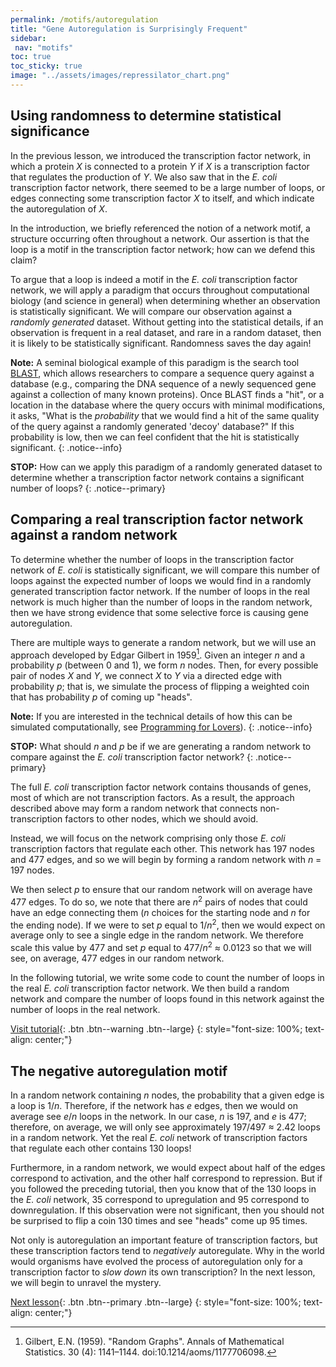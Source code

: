 ```yaml
---
permalink: /motifs/autoregulation
title: "Gene Autoregulation is Surprisingly Frequent"
sidebar:
 nav: "motifs"
toc: true
toc_sticky: true
image: "../assets/images/repressilator_chart.png"
---
```


## Using randomness to determine statistical significance

In the previous lesson, we introduced the transcription factor network, in which a protein *X* is connected to a protein *Y* if *X* is a transcription factor that regulates the production of *Y*. We also saw that in the *E. coli* transcription factor network, there seemed to be a large number of loops, or edges connecting some transcription factor *X* to itself, and which indicate the autoregulation of *X*.

In the introduction, we briefly referenced the notion of a network motif, a structure occurring often throughout a network. Our assertion is that the loop is a motif in the transcription factor network; how can we defend this claim?

To argue that a loop is indeed a motif in the *E. coli* transcription factor network, we will apply a paradigm that occurs throughout computational biology (and science in general) when determining whether an observation is statistically significant. We will compare our observation against a  *randomly generated* dataset. Without getting into the statistical details, if an observation is frequent in a real dataset, and rare in a random dataset, then it is likely to be statistically significant. Randomness saves the day again!

**Note:** A seminal biological example of this paradigm is the search tool <a href="https://blast.ncbi.nlm.nih.gov/Blast.cgi" target="_blank">BLAST</a>, which allows researchers to compare a sequence query against a database (e.g., comparing the DNA sequence of a newly sequenced gene against a collection of many known proteins). Once BLAST finds a "hit", or a location in the database where the query occurs with minimal modifications, it asks, "What is the *probability* that we would find a hit of the same quality of the query against a randomly generated 'decoy' database?" If this probability is low, then we can feel confident that the hit is statistically significant.
{: .notice--info}

**STOP:** How can we apply this paradigm of a randomly generated dataset to determine whether a transcription factor network contains a significant number of loops?
{: .notice--primary}

## Comparing a real transcription factor network against a random network

To determine whether the number of loops in the transcription factor network of *E. coli* is statistically significant, we will compare this number of loops against the expected number of loops we would find in a randomly generated transcription factor network. If the number of loops in the real network is much higher than the number of loops in the random network, then we have strong evidence that some selective force is causing gene autoregulation.

There are multiple ways to generate a random network, but we will use an approach developed by Edgar Gilbert in 1959[^Gilbert]. Given an integer *n* and a probability *p* (between 0 and 1), we form *n* nodes. Then, for every possible pair of nodes *X* and *Y*, we connect *X* to *Y* via a directed edge with probability *p*; that is, we simulate the process of flipping a weighted coin that has probability *p* of coming up "heads".

**Note:** If you are interested in the technical details of how this can be simulated computationally, see <a href="https://compeau.cbd.cmu.edu/programming-for-lovers/chapter-2-forecasting-a-presidential-election-with-monte-carlo-simulation/" target="_blank">Programming for Lovers</a>).
{: .notice--info}

**STOP:** What should *n* and *p* be if we are generating a random network to compare against the *E. coli* transcription factor network?
{: .notice--primary}

The full *E. coli* transcription factor network contains thousands of genes, most of which are not transcription factors. As a result, the approach described above may form a random network that connects non-transcription factors to other nodes, which we should avoid.

Instead, we will focus on the network comprising only those *E. coli* transcription factors that regulate each other. This network has 197 nodes and 477 edges, and so we will begin by forming a random network with *n* = 197 nodes.

We then select *p* to ensure that our random network will on average have 477 edges. To do so, we note that there are *n*<sup>2</sup> pairs of nodes that could have an edge connecting them (*n* choices for the starting node and *n* for the ending node). If we were to set *p* equal to 1/*n*<sup>2</sup>, then we would expect on average only to see a single edge in the random network. We therefore scale this value by 477 and set *p* equal to 477/*n*<sup>2</sup> ≈ 0.0123 so that we will see, on average, 477 edges in our random network.

In the following tutorial, we write some code to count the number of loops in the real *E. coli* transcription factor network. We then build a random network and compare the number of loops found in this network against the number of loops in the real network.

[Visit tutorial](tutorial_loops){: .btn .btn--warning .btn--large}
{: style="font-size: 100%; text-align: center;"}

## The negative autoregulation motif

In a random network containing *n* nodes, the probability that a given edge is a loop is 1/*n*. Therefore, if the network has *e* edges, then we would on average see *e*/*n* loops in the network. In our case, *n* is 197, and *e* is 477; therefore, on average, we will only see approximately 197/497 ≈ 2.42 loops in a random network. Yet the real *E. coli* network of transcription factors that regulate each other contains 130 loops!

Furthermore, in a random network, we would expect about half of the edges correspond to activation, and the other half correspond to repression. But if you followed the preceding tutorial, then you know that of the 130 loops in the *E. coli* network, 35 correspond to upregulation and 95 correspond to downregulation. If this observation were not significant, then you should not be surprised to flip a coin 130 times and see "heads" come up 95 times.

Not only is autoregulation an important feature of transcription factors, but these transcription factors tend to *negatively* autoregulate. Why in the world would organisms have evolved the process of autoregulation only for a transcription factor to *slow down* its own transcription? In the next lesson, we will begin to unravel the mystery.

[Next lesson](nar){: .btn .btn--primary .btn--large}
{: style="font-size: 100%; text-align: center;"}

[^Gilbert]: Gilbert, E.N. (1959). "Random Graphs". Annals of Mathematical Statistics. 30 (4): 1141–1144. doi:10.1214/aoms/1177706098.
